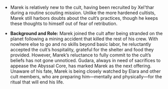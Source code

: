 - Marek is relatively new to the cult, having been recruited by Xel'thar during a routine scouting mission. Unlike the more hardened cultists, Marek still harbors doubts about the cult’s practices, though he keeps these thoughts to himself out of fear of retribution.
    
- **Background and Role:** Marek joined the cult after being stranded on the planet following a mining accident that killed the rest of his crew. With nowhere else to go and no skills beyond basic labor, he reluctantly accepted the cult’s hospitality, grateful for the shelter and food they provided. However, Marek’s reluctance to fully commit to the cult’s beliefs has not gone unnoticed. Gudara, always in need of sacrifices to appease the Abyssal Core, has marked Marek as the next offering. Unaware of his fate, Marek is being closely watched by Elara and other cult members, who are preparing him—mentally and physically—for the ritual that will end his life.